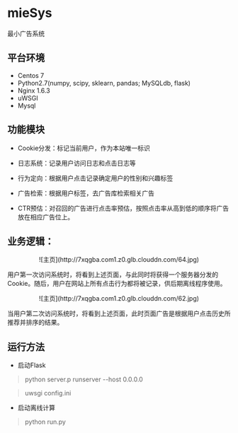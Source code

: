 # mieSys
最小广告系统

## 平台环境

* Centos 7
* Python2.7(numpy, scipy, sklearn, pandas; MySQLdb, flask)
* Nginx 1.6.3
* uWSGI
* Mysql

## 功能模块

* Cookie分发：标记当前用户，作为本站唯一标识

* 日志系统：记录用户访问日志和点击日志等

* 行为定向：根据用户点击记录确定用户的性别和兴趣标签

* 广告检索：根据用户标签，去广告库检索相关广告

* CTR预估：对召回的广告进行点击率预估，按照点击率从高到低的顺序将广告放在相应广告位上。

## 业务逻辑：

<center>![主页](http://7xqgba.com1.z0.glb.clouddn.com/64.jpg)</center>

用户第一次访问系统时，将看到上述页面，与此同时将获得一个服务器分发的Cookie。随后，用户在网站上所有点击行为都将被记录，供后期离线程序使用。

<center>![主页](http://7xqgba.com1.z0.glb.clouddn.com/62.jpg)</center>

当用户第二次访问系统时，将看到上述页面，此时页面广告是根据用户点击历史所推荐并排序的结果。

## 运行方法

* 启动Flask
> python server.p runserver --host 0.0.0.0

> uwsgi config.ini

* 启动离线计算
> python run.py


